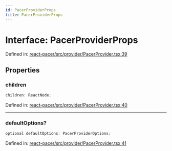 ```yaml
---
id: PacerProviderProps
title: PacerProviderProps
---
```


<!-- DO NOT EDIT: this page is autogenerated from the type comments -->

# Interface: PacerProviderProps

Defined in: [react-pacer/src/provider/PacerProvider.tsx:39](https://github.com/TanStack/pacer/blob/main/packages/react-pacer/src/provider/PacerProvider.tsx#L39)

## Properties

### children

```ts
children: ReactNode;
```

Defined in: [react-pacer/src/provider/PacerProvider.tsx:40](https://github.com/TanStack/pacer/blob/main/packages/react-pacer/src/provider/PacerProvider.tsx#L40)

***

### defaultOptions?

```ts
optional defaultOptions: PacerProviderOptions;
```

Defined in: [react-pacer/src/provider/PacerProvider.tsx:41](https://github.com/TanStack/pacer/blob/main/packages/react-pacer/src/provider/PacerProvider.tsx#L41)
